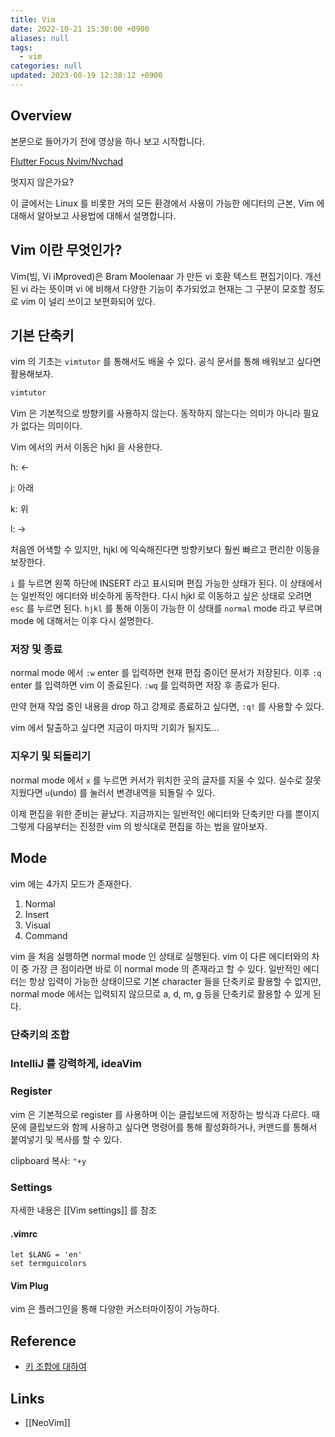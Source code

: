 ```yaml
---
title: Vim
date: 2022-10-21 15:30:00 +0900
aliases: null
tags:
  - vim
categories: null
updated: 2023-08-19 12:38:12 +0900
---
```


## Overview

본문으로 들어가기 전에 영상을 하나 보고 시작합니다.

[Flutter Focus Nvim/Nvchad](https://www.youtube.com/watch?v=lr7YpK6rrAM)

멋지지 않은가요?

이 글에서는 Linux 를 비롯한 거의 모든 환경에서 사용이 가능한 에디터의 근본, Vim 에 대해서 알아보고 사용법에 대해서 설명합니다.

## Vim 이란 무엇인가?

Vim(빔, Vi iMproved)은 Bram Moolenaar 가 만든 vi 호환 텍스트 편집기이다. 개선된 vi 라는 뜻이며 vi 에 비해서 다양한 기능이 추가되었고 현재는 그 구분이 모호할 정도로 vim 이 널리 쓰이고 보편화되어 있다.

## 기본 단축키

vim 의 기초는 `vimtutor` 를 통해서도 배울 수 있다. 공식 문서를 통해 배워보고 싶다면 활용해보자.

```bash
vimtutor
```

Vim 은 기본적으로 방향키를 사용하지 않는다. 동작하지 않는다는 의미가 아니라 필요가 없다는 의미이다.

Vim 에서의 커서 이동은 hjkl 을 사용한다.

h: <-

j: 아래

k: 위

l: ->

처음엔 어색할 수 있지만, hjkl 에 익숙해진다면 방향키보다 훨씬 빠르고 편리한 이동을 보장한다.

`i` 를 누르면 왼쪽 하단에 INSERT 라고 표시되며 편집 가능한 상태가 된다. 이 상태에서는 일반적인 에디터와 비슷하게 동작한다. 다시 hjkl 로 이동하고 싶은 상태로 오려면 `esc` 를 누르면 된다. `hjkl` 를 통해 이동이 가능한 이 상태를 `normal` mode 라고 부르며 mode 에 대해서는 이후 다시 설명한다.

### 저장 및 종료

normal mode 에서 `:w` enter 를 입력하면 현재 편집 중이던 문서가 저장된다. 이후 `:q` enter 를 입력하면 vim 이 종료된다. `:wq` 를 입력하면 저장 후 종료가 된다.

만약 현재 작업 중인 내용을 drop 하고 강제로 종료하고 싶다면, `:q!` 를 사용할 수 있다.

vim 에서 탈출하고 싶다면 지금이 마지막 기회가 될지도...

### 지우기 및 되돌리기

normal mode 에서 `x` 를 누르면 커서가 위치한 곳의 글자를 지울 수 있다. 실수로 잘못 지웠다면 `u`(undo) 를 눌러서 변경내역을 되돌릴 수 있다.

이제 편집을 위한 준비는 끝났다. 지금까지는 일반적인 에디터와 단축키만 다를 뿐이지 그렇게  다음부터는 진정한 vim 의 방식대로 편집을 하는 법을 알아보자.

## Mode

vim 에는 4가지 모드가 존재한다.

1. Normal
2. Insert
3. Visual
4. Command

vim 을 처음 실행하면 normal mode 인 상태로 실행된다. vim 이 다른 에디터와의 차이 중 가장 큰 점이라면 바로 이 normal mode 의 존재라고 할 수 있다. 일반적인 에디터는 항상 입력이 가능한 상태이므로 기본 character 들을 단축키로 활용할 수 없지만, normal mode 에서는 입력되지 않으므로 a, d, m, g 등을 단축키로 활용할 수 있게 된다.

### 단축키의 조합

### IntelliJ 를 강력하게, ideaVim

### Register

vim 은 기본적으로 register 를 사용하며 이는 클립보드에 저장하는 방식과 다르다. 때문에 클립보드와 함께 사용하고 싶다면 명령어를 통해 활성화하거나, 커맨드를 통해서 붙여넣기 및 복사를 할 수 있다.

clipboard 복사: `"+y`

### Settings

자세한 내용은 [[Vim settings]] 를 참조

#### .vimrc

```
let $LANG = 'en'
set termguicolors
```

#### Vim Plug

vim 은 플러그인을 통해 다양한 커스터마이징이 가능하다.

## Reference

- [키 조합에 대하여](https://github.com/johngrib/simple_vim_guide/blob/master/md/keys_basic.md)

## Links

- [[NeoVim]]
